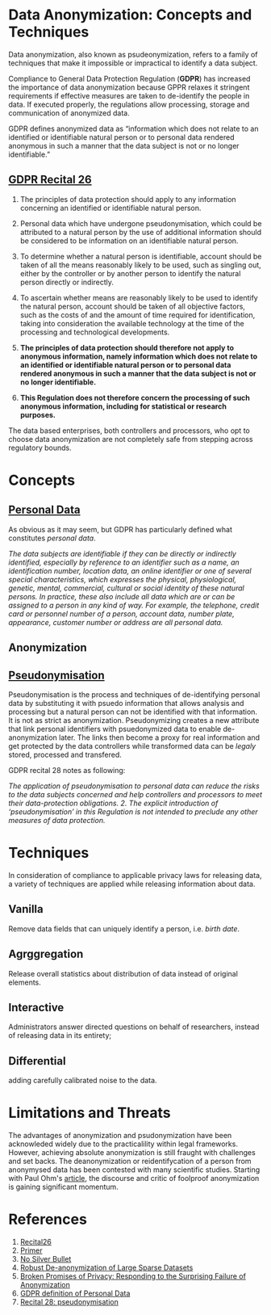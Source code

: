 # Data Anonymization: Concepts and Techniques

Data anonymization, also known as psudeonymization, refers to a family of techniques that make it impossible or impractical to identify a data subject.

Compliance to General Data Protection Regulation (**GDPR**) has increased the importance of data anonymization because GPPR relaxes it stringent requirements if effective measures are taken to de-identify the people in data. If executed properly, the regulations allow processing, storage and communication of anonymized data.

GDPR defines anonymized data as “information which does not relate to an identified or identifiable natural person or to personal data rendered anonymous in such a manner that the data subject is not or no longer identifiable.”

## **[GDPR Recital 26](https://gdpr-info.eu/recitals/no-26/)** 

1. The principles of data protection should apply to any information concerning an identified or identifiable natural person. 

2. Personal data which have undergone pseudonymisation, which could be attributed to a natural person by the use of additional information should be considered to be information on an identifiable natural person. 

3. To determine whether a natural person is identifiable, account should be taken of all the means reasonably likely to be used, such as singling out, either by the controller or by another person to identify the natural person directly or indirectly. 

4. To ascertain whether means are reasonably likely to be used to identify the natural person, account should be taken of all objective factors, such as the costs of and the amount of time required for identification, taking into consideration the available technology at the time of the processing and technological developments. 

5. **The principles of data protection should therefore not apply to anonymous information, namely information which does not relate to an identified or identifiable natural person or to personal data rendered anonymous in such a manner that the data subject is not or no longer identifiable.**

6. **This Regulation does not therefore concern the processing of such anonymous information, including for statistical or research purposes.**

The data based enterprises, both controllers and processors, who opt to choose data anonymization are not completely safe from stepping across regulatory bounds.

# Concepts

## [Personal Data](https://gdpr-info.eu/issues/personal-data/)
As obvious as it may seem, but GDPR has particularly defined what constitutes *personal data*.

*The data subjects are identifiable if they can be directly or indirectly identified, especially by reference to an identifier such as a name, an identification number, location data, an online identifier or one of several special characteristics, which expresses the physical, physiological, genetic, mental, commercial, cultural or social identity of these natural persons. In practice, these also include all data which are or can be assigned to a person in any kind of way. For example, the telephone, credit card or personnel number of a person, account data, number plate, appearance, customer number or address are all personal data.*

## Anonymization

## [Pseudonymisation](https://gdpr-info.eu/recitals/no-28/)

Pseudonymisation is the process and techniques of de-identifying personal data by substituting it with psuedo information that allows analysis and processing but a natural person can not be identified with that information. It is not as strict as anonymization. Pseudonymizing creates a new attribute that link personal identifiers with psuedonymized data to enable de-anonymization later. The links then become a proxy for real information and get protected by the data controllers while transformed data can be *legaly* stored, processed and transfered.

GDPR recital 28 notes as following:

*The application of pseudonymisation to personal data can reduce the risks to the data subjects concerned and help controllers and processors to meet their data-protection obligations. 
2. The explicit introduction of ‘pseudonymisation’ in this Regulation is not intended to preclude any other measures of data protection.*


# Techniques
In consideration of compliance to applicable privacy laws for releasing data, a variety of techniques are applied while releasing information about data.

## Vanilla
Remove data fields that can uniquely identify a person, i.e. *birth date*.
## Agrggregation
Release overall statistics about distribution of data instead of original elements.
## Interactive 
Administrators answer directed questions on behalf of researchers, instead of releasing data in its entirety; 
## Differential
adding carefully calibrated noise to the data.

# Limitations and Threats
The advantages of anonymization and psudonymization have been acknowleded widely due to the practicalility within legal frameworks. However, achieving absolute anonymization is still fraught with challenges and set backs.
The deanonymization or reidentifycation of a person from anonymysed data has been contested with many scientific studies. Starting with Paul Ohm's [article](https://papers.ssrn.com/sol3/papers.cfm?abstract_id=1450006), the discourse and critic of foolproof anonymization is gaining significant momentum.



# References
1. [Recital26](https://gdpr-info.eu/recitals/no-26/)
2. [Primer](https://iapp.org/news/a/looking-to-comply-with-gdpr-heres-a-primer-on-anonymization-and-pseudonymization/)
3. [No Silver Bullet](http://randomwalker.info/publications/no-silver-bullet-de-identification.pdf)
4. [Robust De-anonymization of Large Sparse Datasets](https://www.cs.utexas.edu/~shmat/shmat_oak08netflix.pdf)
5. [Broken Promises of Privacy: Responding to the Surprising Failure of Anonymization](https://papers.ssrn.com/sol3/papers.cfm?abstract_id=1450006)
6. [GDPR definition of Personal Data](https://gdpr-info.eu/issues/personal-data/)
7. [Recital 28: pseudonymisation](https://gdpr-info.eu/recitals/no-28/)
